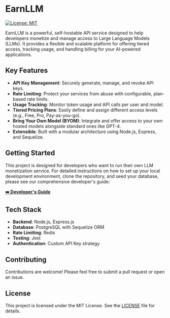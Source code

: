 # EarnLLM

[![License: MIT](https://img.shields.io/badge/License-MIT-yellow.svg)](https://opensource.org/licenses/MIT)

EarnLLM is a powerful, self-hostable API service designed to help developers monetize and manage access to Large Language Models (LLMs). It provides a flexible and scalable platform for offering tiered access, tracking usage, and handling billing for your AI-powered applications.

## Key Features

- **API Key Management**: Securely generate, manage, and revoke API keys.
- **Rate Limiting**: Protect your services from abuse with configurable, plan-based rate limits.
- **Usage Tracking**: Monitor token usage and API calls per user and model.
- **Tiered Pricing Plans**: Easily define and assign different access levels (e.g., Free, Pro, Pay-as-you-go).
- **Bring Your Own Model (BYOM)**: Integrate and offer access to your own hosted models alongside standard ones like GPT-4.
- **Extensible**: Built with a modular architecture using Node.js, Express, and Sequelize.

## Getting Started

This project is designed for developers who want to run their own LLM monetization service. For detailed instructions on how to set up your local development environment, clone the repository, and seed your database, please see our comprehensive developer's guide:

**[➡️ Developer's Guide](./docs/DEVELOPMENT.md)**

## Tech Stack

- **Backend**: Node.js, Express.js
- **Database**: PostgreSQL with Sequelize ORM
- **Rate Limiting**: Redis
- **Testing**: Jest
- **Authentication**: Custom API Key strategy

## Contributing

Contributions are welcome! Please feel free to submit a pull request or open an issue.

## License

This project is licensed under the MIT License. See the [LICENSE](LICENSE) file for details.
